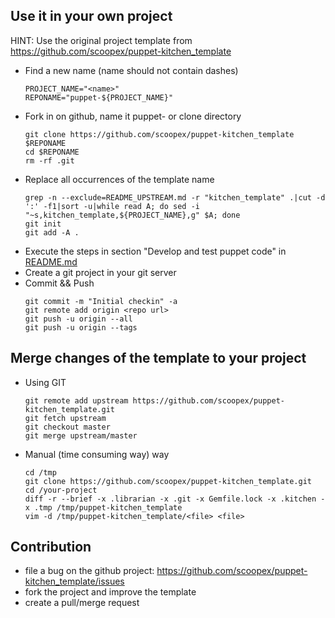 Use it in your own project
------------------------------------

HINT: Use the original project template from https://github.com/scoopex/puppet-kitchen_template

 * Find a new name (name should not contain dashes)
   ```
   PROJECT_NAME="<name>"
   REPONAME="puppet-${PROJECT_NAME}"
   ```
 * Fork in on github, name it puppet-<projectname> or clone directory
   ```
   git clone https://github.com/scoopex/puppet-kitchen_template $REPONAME
   cd $REPONAME
   rm -rf .git
   ```
 * Replace all occurrences of the template name
   ```
   grep -n --exclude=README_UPSTREAM.md -r "kitchen_template" .|cut -d ':' -f1|sort -u|while read A; do sed -i "~s,kitchen_template,${PROJECT_NAME},g" $A; done
   git init
   git add -A .
   ```
 * Execute the steps in section "Develop and test puppet code" in [README.md](README.md)
 * Create a git project in your git server
 * Commit && Push
   ```
   git commit -m "Initial checkin" -a
   git remote add origin <repo url>
   git push -u origin --all
   git push -u origin --tags
   ```

Merge changes of the template to your project
---------------------------------------------

 * Using GIT
   ```
   git remote add upstream https://github.com/scoopex/puppet-kitchen_template.git
   git fetch upstream
   git checkout master
   git merge upstream/master
   ```
 * Manual (time consuming way) way
   ```
   cd /tmp
   git clone https://github.com/scoopex/puppet-kitchen_template.git
   cd /your-project
   diff -r --brief -x .librarian -x .git -x Gemfile.lock -x .kitchen -x .tmp /tmp/puppet-kitchen_template
   vim -d /tmp/puppet-kitchen_template/<file> <file>
   ```

Contribution
------------

 * file a bug on the github project: https://github.com/scoopex/puppet-kitchen_template/issues
 * fork the project and improve the template
 * create a pull/merge request

